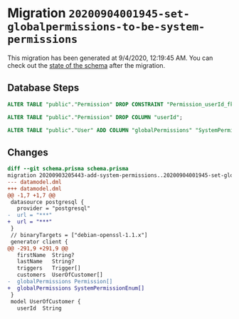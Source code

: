# Migration `20200904001945-set-globalpermissions-to-be-system-permissions`

This migration has been generated at 9/4/2020, 12:19:45 AM.
You can check out the [state of the schema](./schema.prisma) after the migration.

## Database Steps

```sql
ALTER TABLE "public"."Permission" DROP CONSTRAINT "Permission_userId_fkey"

ALTER TABLE "public"."Permission" DROP COLUMN "userId";

ALTER TABLE "public"."User" ADD COLUMN "globalPermissions" "SystemPermissionEnum"[]  ;
```

## Changes

```diff
diff --git schema.prisma schema.prisma
migration 20200903205443-add-system-permissions..20200904001945-set-globalpermissions-to-be-system-permissions
--- datamodel.dml
+++ datamodel.dml
@@ -1,7 +1,7 @@
 datasource postgresql {
   provider = "postgresql"
-  url = "***"
+  url = "***"
 }
 // binaryTargets = ["debian-openssl-1.1.x"]
 generator client {
@@ -291,9 +291,9 @@
   firstName  String?
   lastName   String?
   triggers   Trigger[]
   customers  UserOfCustomer[]
-  globalPermissions Permission[]
+  globalPermissions SystemPermissionEnum[]
 }
 model UserOfCustomer {
   userId  String
```



